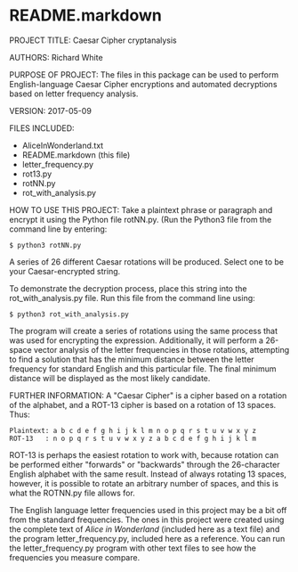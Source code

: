 README.markdown
===============

PROJECT TITLE: 
Caesar Cipher cryptanalysis

AUTHORS:
Richard White

PURPOSE OF PROJECT:
The files in this package can be used to perform English-language
Caesar Cipher encryptions and automated decryptions based on letter
frequency analysis.

VERSION: 
2017-05-09

FILES INCLUDED:
* AliceInWonderland.txt
* README.markdown (this file)
* letter_frequency.py
* rot13.py
* rotNN.py
* rot_with_analysis.py


HOW TO USE THIS PROJECT:
Take a plaintext phrase or paragraph and encrypt it using the Python file
rotNN.py. (Run the Python3 file from the command line by entering:

    $ python3 rotNN.py

A series of 26 different Caesar rotations will be produced. Select one to be  your Caesar-encrypted string.

To demonstrate the decryption process, place this string into the 
rot_with_analysis.py file. Run this file from the command line using:

    $ python3 rot_with_analysis.py

The program will create a series of rotations using the same process that
was used for encrypting the expression. Additionally, it will perform a
26-space vector analysis of the letter frequencies in those rotations,
attempting to find a solution that has the minimum distance between the
letter frequency for standard English and this particular file. The final
minimum distance will be displayed as the most likely candidate.


FURTHER INFORMATION:
A "Caesar Cipher" is a cipher based on a rotation of the alphabet, and a
ROT-13 cipher is based on a rotation of 13 spaces. Thus:

    Plaintext: a b c d e f g h i j k l m n o p q r s t u v w x y z
    ROT-13   : n o p q r s t u v w x y z a b c d e f g h i j k l m

ROT-13 is perhaps the easiest rotation to work with, because rotation
can be performed either "forwards" or "backwards" through the 26-character
English alphabet with the same result. Instead of always rotating 13
spaces, however, it is possible to rotate an arbitrary number of spaces,
and this is what the ROTNN.py file allows for.

The English language letter frequencies used in this project may be a
bit off from the standard frequencies. The ones in this project were 
created using the complete text of *Alice in Wonderland* (included here
as a text file) and the program letter_frequency.py, included here as
a reference. You can run the letter_frequency.py program with other text files to see how the frequencies you measure compare.


